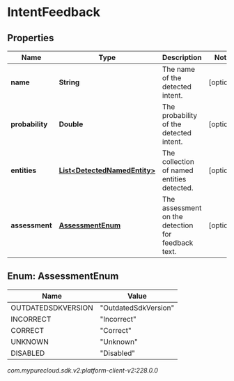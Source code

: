 # IntentFeedback


## Properties

| Name | Type | Description | Notes |
| ------------ | ------------- | ------------- | ------------- |
| **name** | **String** | The name of the detected intent. |  [optional] |
| **probability** | **Double** | The probability of the detected intent. |  [optional] |
| **entities** | [**List&lt;DetectedNamedEntity&gt;**](DetectedNamedEntity) | The collection of named entities detected. |  [optional] |
| **assessment** | [**AssessmentEnum**](#Enum--AssessmentEnum) | The assessment on the detection for feedback text. |  [optional] |


## Enum: AssessmentEnum

| Name | Value |
| ---- | ----- |
| OUTDATEDSDKVERSION | &quot;OutdatedSdkVersion&quot; | 
| INCORRECT | &quot;Incorrect&quot; | 
| CORRECT | &quot;Correct&quot; | 
| UNKNOWN | &quot;Unknown&quot; | 
| DISABLED | &quot;Disabled&quot; | 




_com.mypurecloud.sdk.v2:platform-client-v2:228.0.0_
